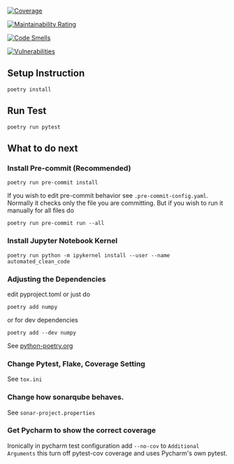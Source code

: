 [![Coverage](https://sonarcloud.io/api/project_badges/measure?project=tanthana48_softenghw1&metric=coverage)](https://sonarcloud.io/summary/new_code?id=tanthana48_softenghw1)

[![Maintainability Rating](https://sonarcloud.io/api/project_badges/measure?project=tanthana48_softenghw1&metric=sqale_rating)](https://sonarcloud.io/summary/new_code?id=tanthana48_softenghw1)

[![Code Smells](https://sonarcloud.io/api/project_badges/measure?project=tanthana48_softenghw1&metric=code_smells)](https://sonarcloud.io/summary/new_code?id=tanthana48_softenghw1)

[![Vulnerabilities](https://sonarcloud.io/api/project_badges/measure?project=tanthana48_softenghw1&metric=vulnerabilities)](https://sonarcloud.io/summary/new_code?id=tanthana48_softenghw1)

## Setup Instruction
```
poetry install
```

## Run Test
```
poetry run pytest
```

## What to do next

### Install Pre-commit (Recommended)
```
poetry run pre-commit install
```
If you wish to edit pre-commit behavior see ```.pre-commit-config.yaml```.
Normally it checks only the file you are committing. But if you wish to run it manually for all files do
```
poetry run pre-commit run --all
```

### Install Jupyter Notebook Kernel
```
poetry run python -m ipykernel install --user --name automated_clean_code
```

### Adjusting the Dependencies
edit pyproject.toml or just do
```
poetry add numpy
```
or for dev dependencies
```
poetry add --dev numpy
```
See [python-poetry.org](https://python-poetry.org/)

### Change Pytest, Flake, Coverage Setting
See ```tox.ini```

### Change how sonarqube behaves.
See ```sonar-project.properties```

### Get Pycharm to show the correct coverage
Ironically in pycharm test configuration add `--no-cov` to `Additional Arguments` this turn off pytest-cov coverage and uses Pycharm's own pytest.
